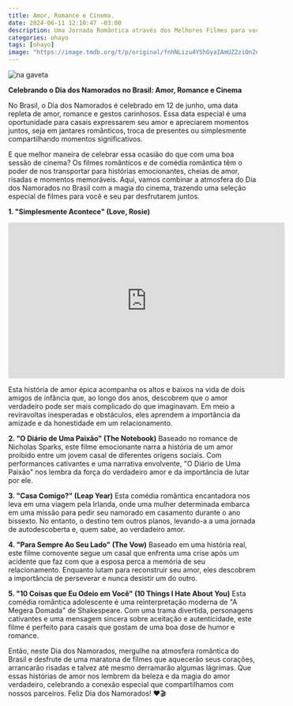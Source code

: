 ```yaml
---
title: Amor, Romance e Cinema.
date: 2024-06-11 12:10:47 -03:00
description: Uma Jornada Romântica através dos Melhores Filmes para você assistir com o mozão.
categories: ohayo
tags: [ohayo]
image: "https://image.tmdb.org/t/p/original/fnhNLizu4YShGyaIAmUZ2ziOn2e.jpg"
---
```


![na gaveta](https://cdn.jsdelivr.net/gh/geanramos/files/img/na-gaveta.png)

**Celebrando o Dia dos Namorados no Brasil: Amor, Romance e Cinema**

No Brasil, o Dia dos Namorados é celebrado em 12 de junho, uma data repleta de amor, romance e gestos carinhosos. Essa data especial é uma oportunidade para casais expressarem seu amor e apreciarem momentos juntos, seja em jantares românticos, troca de presentes ou simplesmente compartilhando momentos significativos.

E que melhor maneira de celebrar essa ocasião do que com uma boa sessão de cinema? Os filmes românticos e de comédia romântica têm o poder de nos transportar para histórias emocionantes, cheias de amor, risadas e momentos memoráveis. Aqui, vamos combinar a atmosfera do Dia dos Namorados no Brasil com a magia do cinema, trazendo uma seleção especial de filmes para você e seu par desfrutarem juntos.

**1. "Simplesmente Acontece" (Love, Rosie)**
<div class="embed-responsive">
<iframe width="560" height="315" src="https://www.youtube.com/embed/-gtvVQmvmyc?si=lD7QbJXODP_S61CG" title="YouTube video player" frameborder="0" allow="accelerometer; autoplay; clipboard-write; encrypted-media; gyroscope; picture-in-picture; web-share" referrerpolicy="strict-origin-when-cross-origin" allowfullscreen></iframe></div>

Esta história de amor épica acompanha os altos e baixos na vida de dois amigos de infância que, ao longo dos anos, descobrem que o amor verdadeiro pode ser mais complicado do que imaginavam. Em meio a reviravoltas inesperadas e obstáculos, eles aprendem a importância da amizade e da honestidade em um relacionamento.

**2. "O Diário de Uma Paixão" (The Notebook)**
Baseado no romance de Nicholas Sparks, este filme emocionante narra a história de um amor proibido entre um jovem casal de diferentes origens sociais. Com performances cativantes e uma narrativa envolvente, "O Diário de Uma Paixão" nos lembra da força do verdadeiro amor e da importância de lutar por ele.

**3. "Casa Comigo?" (Leap Year)**
Esta comédia romântica encantadora nos leva em uma viagem pela Irlanda, onde uma mulher determinada embarca em uma missão para pedir seu namorado em casamento durante o ano bissexto. No entanto, o destino tem outros planos, levando-a a uma jornada de autodescoberta e, quem sabe, ao verdadeiro amor.

**4. "Para Sempre Ao Seu Lado" (The Vow)**
Baseado em uma história real, este filme comovente segue um casal que enfrenta uma crise após um acidente que faz com que a esposa perca a memória de seu relacionamento. Enquanto lutam para reconstruir seu amor, eles descobrem a importância de perseverar e nunca desistir um do outro.

**5. "10 Coisas que Eu Odeio em Você" (10 Things I Hate About You)**
Esta comédia romântica adolescente é uma reinterpretação moderna de "A Megera Domada" de Shakespeare. Com uma trama divertida, personagens cativantes e uma mensagem sincera sobre aceitação e autenticidade, este filme é perfeito para casais que gostam de uma boa dose de humor e romance.

Então, neste Dia dos Namorados, mergulhe na atmosfera romântica do Brasil e desfrute de uma maratona de filmes que aquecerão seus corações, arrancarão risadas e talvez até mesmo derramarão algumas lágrimas. Que essas histórias de amor nos lembrem da beleza e da magia do amor verdadeiro, celebrando a conexão especial que compartilhamos com nossos parceiros. Feliz Dia dos Namorados! ❤️🎬